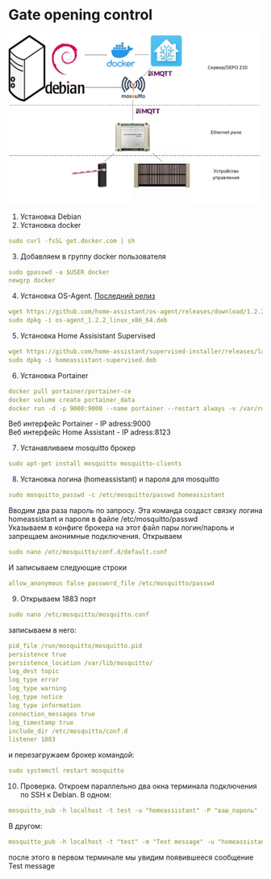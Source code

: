 # Gate opening control

<img src="https://github.com/teter08/Gates/blob/b727f3e660d7c0b8d49f36ed34c43dde3e6753d6/scheme1.jpg" width="500" />

1. Установка Debian
2. Установка docker 
```yaml
sudo curl -fsSL get.docker.com | sh
```
3. Добавляем в группу docker пользователя
```yaml
sudo gpasswd -a $USER docker
newgrp docker
```
4. Установка OS-Agent. [Последний релиз](https://github.com/home-assistant/os-agent/releases/latest)    
```yaml
wget https://github.com/home-assistant/os-agent/releases/download/1.2.2/os-agent_1.2.2_linux_x86_64.deb` (номер меняем на актуальный)    
sudo dpkg -i os-agent_1.2.2_linux_x86_64.deb
```
5. Установка Home Assisistant Supervised    
```yaml
wget https://github.com/home-assistant/supervised-installer/releases/latest/download/homeassistant-supervised.deb
sudo dpkg -i homeassistant-supervised.deb
```
6. Установка Portainer
```yaml
docker pull portainer/portainer-ce
docker volume create portainer_data
docker run -d -p 9000:9000 --name portainer --restart always -v /var/run/docker.sock:/var/run/docker.sock -v portainer_data:/data portainer/portainer-ce
```
Веб интерфейс Portainer - IP adress:9000    
Веб интерфейс Home Assistant - IP adress:8123    

7. Устанавливаем mosquitto брокер
```yaml
sudo apt-get install mosquitto mosquitto-clients
```
8. Установка логина (homeassistant) и пароля для mosquitto
```yaml
sudo mosquitto_passwd -c /etc/mosquitto/passwd homeassistant
```
Вводим два раза пароль по запросу. Эта команда создаст связку логина homeassistant и пароля в файле /etc/mosquitto/passwd     
Указываем в конфиге брокера на этот файл пары логин/пароль и запрещаем анонимные подключения. Открываем
```yaml
sudo nano /etc/mosquitto/conf.d/default.conf
```
И записываем следующие строки
```yaml
allow_anonymous false password_file /etc/mosquitto/passwd
```
9. Открываем 1883 порт
```yaml
sudo nano /etc/mosquitto/mosquitto.conf
```
записываем в него:
```yaml
pid_file /run/mosquitto/mosquitto.pid
persistence true
persistence_location /var/lib/mosquitto/
log_dest topic
log_type error
log_type warning
log_type notice
log_type information
connection_messages true
log_timestamp true
include_dir /etc/mosquitto/conf.d
listener 1883
```
и перезагружаем брокер командой:
```yaml
sudo systemctl restart mosquitto
```
10. Проверка. Откроем параллельно два окна терминала подключения по SSH к Debian. В одном: 
```yaml
mosquitto_sub -h localhost -t test -u "homeassistant" -P "ваш_пароль"
```
В другом:
```yaml
mosquitto_pub -h localhost -t "test" -m "Test message" -u "homeassistant" -P "ваш_пароль"
```
после этого в первом терминале мы увидим появившееся сообщение Test message

